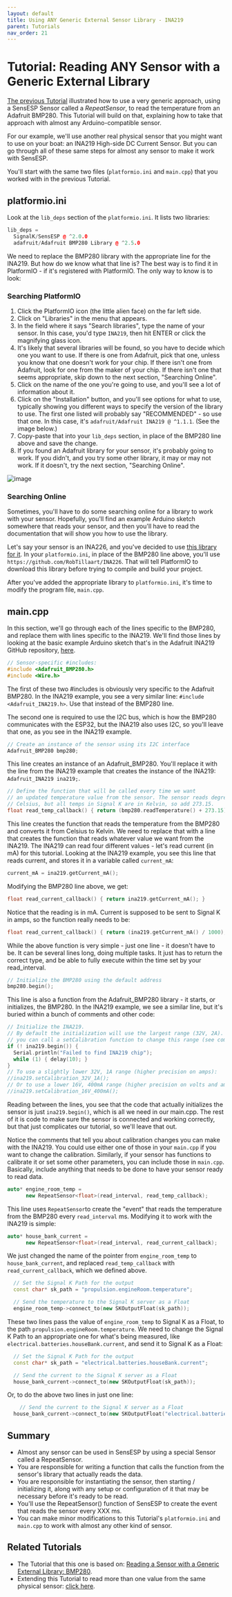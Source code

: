 ```yaml
---
layout: default
title: Using ANY Generic External Sensor Library - INA219
parent: Tutorials
nav_order: 21
---
```


# Tutorial: Reading ANY Sensor with a Generic External Library

[The previous Tutorial](../bmp280) illustrated how to use a very generic approach, using a SensESP Sensor called a *RepeatSensor*, to read the temperature from an Adafruit BMP280. This Tutorial will build on that, explaining how to take that approach with almost any Arduino-compatible sensor.

For our example, we'll use another real physical sensor that you might want to use on your boat: an INA219 High-side DC Current Sensor. But you can go through all of these same steps for almost any sensor to make it work with SensESP.

You'll start with the same two files (`platformio.ini` and `main.cpp`) that you worked with in the previous Tutorial.

## platformio.ini

Look at the `lib_deps` section of the `platformio.ini`. It lists two libraries:

```c++
lib_deps =
  SignalK/SensESP @ ^2.0.0
  adafruit/Adafruit BMP280 Library @ ^2.5.0
```

We need to replace the BMP280 library with the appropriate line for the INA219. But how do we know what that line is? The best way is to find it in PlatformIO - if it's registered with PlatformIO. The only way to know is to look:

### Searching PlatformIO

1. Click the PlatformIO icon (the little alien face) on the far left side.
2. Click on "Libraries" in the menu that appears.
3. In the field where it says "Search libraries", type the name of your sensor. In this case, you'd type `INA219`, then hit ENTER or click the magnifying glass icon.
4. It's likely that several libraries will be found, so you have to decide which one you want to use. If there is one from Adafruit, pick that one, unless you know that one doesn't work for your chip. If there isn't one from Adafruit, look for one from the maker of your chip. If there isn't one that seems appropriate, skip down to the next section, "Searching Online".
5. Click on the name of the one you're going to use, and you'll see a lot of information about it.
6. Click on the "Installation" button, and you'll see options for what to use, typically showing you different ways to specify the version of the library to use. The first one listed will probably say "RECOMMENDED" - so use that one. In this case, it's `adafruit/Adafruit INA219 @ ^1.1.1`. (See the image below.)
7. Copy-paste that into your `lib_deps` section, in place of the BMP280 line above and save the change.
8. If you found an Adafruit library for your sensor, it's probably going to work. If you didn't, and you try some other library, it may or may not work. If it doesn't, try the next section, "Searching Online".

![image](INA219_lib_deps.png)

### Searching Online

Sometimes, you'll have to do some searching online for a library to work with your sensor. Hopefully, you'll find an example Arduino sketch somewhere that reads your sensor, and then you'll have to read the documentation that will show you how to use the library.

Let's say your sensor is an INA226, and you've decided to use [this library for it](https://github.com/RobTillaart/INA226). In your `platformio.ini`, in place of the BMP280 line above, you'll use `https://github.com/RobTillaart/INA226`. That will tell PlatformIO to download this library before trying to compile and build your project.

After you've added the appropriate library to `platformio.ini`, it's time to modify the program file, `main.cpp`.

## main.cpp

In this section, we'll go through each of the lines specific to the BMP280, and replace them with lines specific to the INA219. We'll find those lines by looking at the basic example Arduino sketch that's in the Adafruit INA219 GitHub repository, [here](https://github.com/adafruit/Adafruit_INA219/blob/master/examples/getcurrent/getcurrent.ino).

```c++
// Sensor-specific #includes:
#include <Adafruit_BMP280.h>
#include <Wire.h>
```

The first of these two #includes is obviously very specific to the Adafruit BMP280. In the INA219 example, you see a very similar line: `#include <Adafruit_INA219.h>`. Use that instead of the BMP280 line.

The second one is required to use the I2C bus, which is how the BMP280 communicates with the ESP32, but the INA219 also uses I2C, so you'll leave that one, as you see in the INA219 example.

```c++
// Create an instance of the sensor using its I2C interface
Adafruit_BMP280 bmp280;
```

This line creates an instance of an Adafruit_BMP280. You'll replace it with the line from the INA219 example that creates the instance of the INA219: `Adafruit_INA219 ina219;`.

```c++
// Define the function that will be called every time we want
// an updated temperature value from the sensor. The sensor reads degrees
// Celsius, but all temps in Signal K are in Kelvin, so add 273.15.
float read_temp_callback() { return (bmp280.readTemperature() + 273.15); }
```

This line creates the function that reads the temperature from the BMP280 and converts it from Celsius to Kelvin. We need to replace that with a line that creates the function that reads whatever value we want from the INA219. The INA219 can read four different values - let's read current (in mA) for this tutorial. Looking at the INA219 example, you see this line that reads current, and stores it in a variable called `current_mA`:

```c++
current_mA = ina219.getCurrent_mA();
```

Modifying the BMP280 line above, we get:

```c++
float read_current_callback() { return ina219.getCurrent_mA(); }
```

Notice that the reading is in mA. Current is supposed to be sent to Signal K in amps, so the function really needs to be:

```c++
float read_current_callback() { return (ina219.getCurrent_mA() / 1000); }
```

While the above function is very simple - just one line - it doesn't have to be. It can be several lines long, doing multiple tasks. It just has to return the correct type, and be able to fully execute within the time set by your read_interval.

```c++
// Initialize the BMP280 using the default address
bmp280.begin();
```

This line is also a function from the Adafruit_BMP280 library - it starts, or initializes, the BMP280. In the INA219 example, we see a similar line, but it's buried within a bunch of comments and other code:

```c++
// Initialize the INA219.
// By default the initialization will use the largest range (32V, 2A).  However
// you can call a setCalibration function to change this range (see comments).
if (! ina219.begin()) {
  Serial.println("Failed to find INA219 chip");
  while (1) { delay(10); }
}
// To use a slightly lower 32V, 1A range (higher precision on amps):
//ina219.setCalibration_32V_1A();
// Or to use a lower 16V, 400mA range (higher precision on volts and amps):
//ina219.setCalibration_16V_400mA();
```

Reading between the lines, you see that the code that actually initializes the sensor is just `ina219.begin()`, which is all we need in our main.cpp. The rest of it is code to make sure the sensor is connected and working correctly, but that just complicates our tutorial, so we'll leave that out.

Notice the comments that tell you about calibration changes you can make with the INA219. You could use either one of those in your `main.cpp` if you want to change the calibration. Similarly, if your sensor has functions to calibrate it or set some other parameters, you can include those in `main.cpp`. Basically, include anything that needs to be done to have your sensor ready to read data.

```c++
auto* engine_room_temp =
      new RepeatSensor<float>(read_interval, read_temp_callback);
```

This line uses `RepeatSensor`to create the "event" that reads the temperature from the BMP280 every `read_interval` ms. Modifying it to work with the INA219 is simple:

```c++
auto* house_bank_current =
      new RepeatSensor<float>(read_interval, read_current_callback);
```

We just changed the name of the pointer from `engine_room_temp` to `house_bank_current`, and replaced `read_temp_callback` with `read_current_callback`, which we defined above.

```c++
  // Set the Signal K Path for the output
  const char* sk_path = "propulsion.engineRoom.temperature";

  // Send the temperature to the Signal K server as a Float
  engine_room_temp->connect_to(new SKOutputFloat(sk_path));
```

These two lines pass the value of `engine_room_temp` to Signal K as a Float, to the path `propulsion.engineRoom.temperature`. We need to change the Signal K Path to an appropriate one for what's being measured, like `electrical.batteries.houseBank.current`, and send it to Signal K as a Float:

```c++
  // Set the Signal K Path for the output
  const char* sk_path = "electrical.batteries.houseBank.current";

  // Send the current to the Signal K server as a Float
  house_bank_current->connect_to(new SKOutputFloat(sk_path));
```

Or, to do the above two lines in just one line:

```c++
    // Send the current to the Signal K server as a Float
  house_bank_current->connect_to(new SKOutputFloat("electrical.batteries.houseBank.current"));
```

## Summary

* Almost any sensor can be used in SensESP by using a special Sensor called a RepeatSensor.
* You are responsible for writing a function that calls the function from the sensor's library that actually reads the data.
* You are responsible for instantiating the sensor, then starting / initializing it, along with any setup or configuration of it that may be necessary before it's ready to be read.
* You'll use the RepeatSensor() function of SensESP to create the event that reads the sensor every XXX ms.
* You can make minor modifications to this Tutorial's `platformio.ini` and `main.cpp` to work with almost any other kind of sensor.

## Related Tutorials

* The Tutorial that this one is based on: [Reading a Sensor with a Generic External Library: BMP280](../bmp280).
* Extending this Tutorial to read more than one value from the same physical sensor: [click here](../ina219_2_values).
